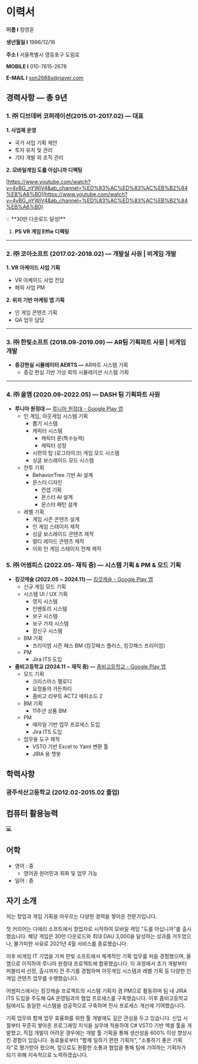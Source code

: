 # 이력서

**이름 I** 정영훈

**생년월일 I** 1996/12/16

**주소 I** 서울특별시 영등포구 도림로 

**MOBILE I** 010-7615-2678

**E-MAIL I** son2688s@naver.com

## 경력사항 — 총 9년

### 1. **㈜** 디브데버 코퍼레이션(2015.01-2017.02) — 대표

**1. 사업체 운영**

- 국가 사업 기획 제안
- 투자 유치 및 관리
- 기타 개발 외 조직 관리

**2. 모바일게임 도를 아십니까 디렉팅**

[https://www.youtube.com/watch?v=4vBG_nYWjV4&ab_channel=%ED%83%AC%ED%83%AC%EB%B2%84%EB%A6%B0](https://www.youtube.com/watch?v=4vBG_nYWjV4&ab_channel=%ED%83%AC%ED%83%AC%EB%B2%84%EB%A6%B0)

<aside>
💡 **30만 다운로드 달성!**

</aside>

1. **PS VR 게임 Effie 디렉팅**

---

### 2. **㈜** 코아소프트 (2017.02-2018.02) — 개발실 사원 | 비게임 개발

**1. VR 아케이드 사업 기획**

- VR 아케이드 사업 전담
- 해외 사업 PM

**2. 위치 기반 마케팅 앱 기획**

- 인 게임 콘텐츠 기획
- QA 업무 담당

---

### 3. ㈜ 한빛소프트 (2018.09-2019.09) — AR팀 기획파트 사원 | 비게임 개발

- **증강현실 시뮬레이터 AERTS —** AR파트 시스템 기획
    - 증강 현실 기반 가상 회의 시뮬레이션 시스템 기획

---

### 4. **㈜ 올엠 (2020.09-2022.05) — DASH 팀 기획파트 사원**

- **루니아 원정대 —** [루니아 원정대 - Google Play 앱](https://play.google.com/store/apps/details?id=kr.co.allm.luniadr)
    - 인 게임, 아웃게임 시스템 기획
        - 뽑기 시스템
        - 캐릭터 시스템
            - 캐릭터 룬(특수능력)
            - 캐릭터 성장
        - 시련의 탑 (로그라이크) 게임 모드 시스템
        - 싱글 보스레이드 모드 시스템
    - 전투 기획
        - BehaviorTree 기반 AI 설계
        - 몬스터 디자인
            - 컨셉 기획
            - 몬스터 AI 설계
            - 몬스터 패턴 설계
    - 레벨 기획
        - 게임 시즌 콘텐츠 설계
        - 인 게임 스테이지 제작
        - 싱글 보스레이드 콘텐츠 제작
        - 멀티 레이드 콘텐츠 제작
        - 이외 인 게임 스테이지 전체 제작

### 5. **㈜** 어썸피스 (2022.05- 재직 중) — 시스템 기획 & PM & 모드 기획

- **킹갓캐슬 (2022.05 ~ 2024.11) —** [킹갓캐슬 - Google Play 앱](https://play.google.com/store/apps/details?id=com.awesomepiece.castle&hl=kr&gl=kr)
    - 신규 게임 모드 기획
    - 시스템 UI  / UX 기획
        - 영지 시스템
        - 인벤토리 시스템
        - 보구 시스템
        - 보구 가챠 시스템
        - 장신구 시스템
    - BM 기획
        - 프리미엄 시즌 패스 BM (킹갓패스 플러스, 킹갓패스 프리미엄)
    - PM
        - Jira ITS 도입
- **좀비고등학교 (2024.11 ~ 재직 중) —** [좀비고등학교 - Google Play 앱](https://play.google.com/store/apps/details?id=net.kernys.aooni)
    - 모드 기획
        - 크리스마스 멜로디
        - 요정들의 가든파티
        - 좀비고 리부트 ACT2 에피소드  2
    - BM 기획
        - 11주년 상품 BM
    - PM
        - 애자일 기반 업무 프로세스 도입
        - Jira ITS 도입
    - 업무용 도구 제작
        - VSTO 기반 Excel to Yaml 변환 툴
        - JIRA 용 챗봇

## 학력사항

### 광주석산고등학교 (2012.02-2015.02 졸업)

## 컴퓨터 활용능력

[💻](%F0%9F%92%BB%20f0661f36c3e34fbba62bdbc7b0e31e1d.csv)

## 어학

- 영어 : 중
    - 영어권 원어민과 회화 및 업무 가능
- 일어 : 중

## 자기 소개

저는 창업과 게임 기획을 아우르는 다양한 경력을 쌓아온 전문가입니다.

첫 커리어는 다에리 소프트에서 창업자로 시작하여 모바일 게임 "도를 아십니까"를 출시했습니다. 해당 게임은 30만 다운로드와 최대 DAU 3,000을 달성하는 성과를 거두었으나, 불가피한 사유로 2021년 4월 서비스를 종료했습니다.

이후 비게임 IT 기업을 거쳐 한빛 소프트에서 체계적인 기획 업무를 처음 경험했으며, 올엠으로 이직하여 루니아 원정대 프로젝트에 합류했습니다. 이 과정에서 초기 개발부터 퍼블리셔 선정, 출시까지 전 주기를 경험하며 아웃게임 시스템과 레벨 기획 등 다양한 인게임 콘텐츠 업무를 수행했습니다.

어썸피스에서는 킹갓캐슬 프로젝트의 시스템 기획자 겸 PM으로 활동하며 팀 내 JIRA ITS 도입을 주도해 QA 운영팀과의 협업 프로세스를 구축했습니다. 이후 좀비고등학교 팀에서도 동일한 시스템을 성공적으로 구축하며 전사 프로세스 개선에 기여했습니다.

기획 업무와 함께 업무 효율화를 위한 툴 개발에도 깊은 관심을 두고 있습니다. 신입 시절부터 꾸준히 쌓아온 프로그래밍 지식을 실무에 적용하여 C# VSTO 기반 엑셀 툴을 개발했고, 직접 개발이 어려운 경우에는 개발 툴 기획을 통해 생산성을 600% 이상 향상시킨 경험이 있습니다.
동료들로부터 "함께 일하기 편한 기획자", "소통하기 좋은 기획자"로 평가받아 왔으며, 앞으로도 원활한 소통과 협업을 통해 팀에 기여하는 기획자가 되기 위해 지속적으로 노력하겠습니다.